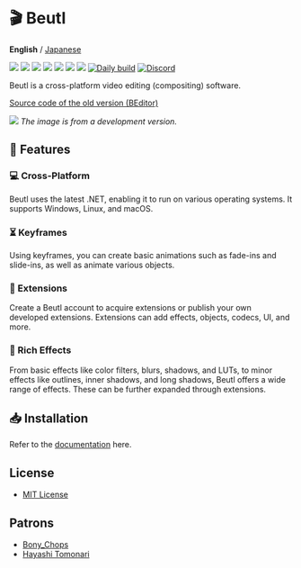 # 🎬 Beutl

__English__ / [Japanese](README.ja.md)

![](https://img.shields.io/github/issues/b-editor/beutl)
![](https://img.shields.io/github/forks/b-editor/beutl)
![](https://img.shields.io/github/stars/b-editor/beutl)
![](https://img.shields.io/github/license/b-editor/beutl)
![](https://img.shields.io/github/downloads/b-editor/beutl/total)
![](https://img.shields.io/github/v/release/b-editor/beutl)
![](https://img.shields.io/github/repo-size/b-editor/beutl)
[![Daily build](https://github.com/b-editor/beutl/actions/workflows/daily-build.yml/badge.svg)](https://github.com/b-editor/beutl/actions/workflows/daily-build.yml)
[![Discord](https://img.shields.io/discord/868076100511760385.svg?label=&logo=discord&logoColor=ffffff&color=7389D8&labelColor=6A7EC2)](https://discord.gg/Bm3pnVc928)

Beutl is a cross-platform video editing (compositing) software.  

[Source code of the old version (BEditor)](https://github.com/b-editor/beutl/tree/old/develop)

![](https://raw.github.com/b-editor/beutl/main/assets/screenshots/screenshot-light-dark.png)
_The image is from a development version._

## 📖 Features

### 💻 Cross-Platform
Beutl uses the latest .NET, enabling it to run on various operating systems. It supports Windows, Linux, and macOS.

### ⏳ Keyframes
Using keyframes, you can create basic animations such as fade-ins and slide-ins, as well as animate various objects.

### 🔌 Extensions
Create a Beutl account to acquire extensions or publish your own developed extensions. Extensions can add effects, objects, codecs, UI, and more.

### 🧰 Rich Effects
From basic effects like color filters, blurs, shadows, and LUTs, to minor effects like outlines, inner shadows, and long shadows, Beutl offers a wide range of effects. These can be further expanded through extensions.

## 📥 Installation
Refer to the [documentation](https://beutl.beditor.net/docs/get-started/install) here.

## License

- [MIT License](https://github.com/b-editor/beutl/blob/main/LICENSE)

## Patrons

- [Bony_Chops](https://www.patreon.com/user/creators?u=52944861)
- [Hayashi Tomonari](https://www.patreon.com/user/creators?u=62872137)
